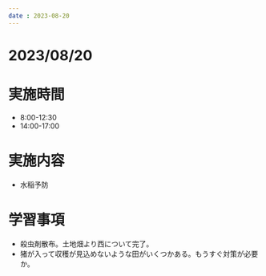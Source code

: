 ```yaml
---
date : 2023-08-20
---
```


# 2023/08/20

# 実施時間
- 8:00-12:30
- 14:00-17:00

# 実施内容
- 水稲予防

# 学習事項
- 殺虫剤散布。土地畑より西について完了。
- 猪が入って収穫が見込めないような田がいくつかある。もうすぐ対策が必要か。